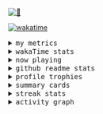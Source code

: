 [![🐙](https://hits.seeyoufarm.com/api/count/incr/badge.svg?url=https%3A%2F%2Fgithub.com%2Fktnkk%2Fhit-counter&count_bg=%23070707&title_bg=%23070707&icon=&icon_color=%23E7E7E7&title=visitors&edge_flat=true)](https://hits.seeyoufarm.com)

[![wakatime](https://wakatime.com/badge/user/43ee8060-219a-4cc8-b7a0-9a681ab5a8a7.svg)](https://wakatime.com/@43ee8060-219a-4cc8-b7a0-9a681ab5a8a7)

<details>
  <summary> <samp>my metrics</samp></summary>
  
  <br>
  
 ![🐳](https://github.com/kkhys/kkhys/blob/main/github-metrics.svg)
  
  ***
</details>

<details>
  <summary> <samp>wakaTime stats</samp></summary>
  
  <br>
  
<!--START_SECTION:waka-->
![Code Time](http://img.shields.io/badge/Code%20Time-1%2C812%20hrs%2043%20mins-blue)

**🐱 My GitHub Data** 

> 📦 4.9 MB Used in GitHub's Storage 
 > 
> 🏆 1,124 Contributions in the Year 2023
 > 
> 💼 Opted to Hire
 > 
> 📜 9 Public Repositories 
 > 
> 🔑 23 Private Repositories 
 > 
**I'm an Early 🐤** 

```text
🌞 Morning                4428 commits        ██████████░░░░░░░░░░░░░░░   38.09 % 
🌆 Daytime                2465 commits        █████░░░░░░░░░░░░░░░░░░░░   21.20 % 
🌃 Evening                3546 commits        ████████░░░░░░░░░░░░░░░░░   30.50 % 
🌙 Night                  1186 commits        ███░░░░░░░░░░░░░░░░░░░░░░   10.20 % 
```
📅 **I'm Most Productive on Monday** 

```text
Monday                   1958 commits        ████░░░░░░░░░░░░░░░░░░░░░   16.84 % 
Tuesday                  1754 commits        ████░░░░░░░░░░░░░░░░░░░░░   15.09 % 
Wednesday                1762 commits        ████░░░░░░░░░░░░░░░░░░░░░   15.16 % 
Thursday                 1625 commits        ███░░░░░░░░░░░░░░░░░░░░░░   13.98 % 
Friday                   1633 commits        ████░░░░░░░░░░░░░░░░░░░░░   14.05 % 
Saturday                 1436 commits        ███░░░░░░░░░░░░░░░░░░░░░░   12.35 % 
Sunday                   1457 commits        ███░░░░░░░░░░░░░░░░░░░░░░   12.53 % 
```


📊 **This Week I Spent My Time On** 

```text
🕑︎ Time Zone: Asia/Tokyo

💬 Programming Languages: 
Other                    49 hrs 45 mins      ███████████████████░░░░░░   76.65 % 
Java                     8 hrs               ███░░░░░░░░░░░░░░░░░░░░░░   12.35 % 
TypeScript               3 hrs 23 mins       █░░░░░░░░░░░░░░░░░░░░░░░░   05.23 % 
Play2                    59 mins             ░░░░░░░░░░░░░░░░░░░░░░░░░   01.54 % 
JavaScript               36 mins             ░░░░░░░░░░░░░░░░░░░░░░░░░   00.93 % 

🔥 Editors: 
Chrome                   49 hrs 45 mins      ███████████████████░░░░░░   76.65 % 
IntelliJ                 10 hrs 46 mins      ████░░░░░░░░░░░░░░░░░░░░░   16.60 % 
WebStorm                 4 hrs 21 mins       ██░░░░░░░░░░░░░░░░░░░░░░░   06.71 % 
DataGrip                 1 min               ░░░░░░░░░░░░░░░░░░░░░░░░░   00.04 % 

💻 Operating System: 
Mac                      64 hrs 54 mins      █████████████████████████   100.00 % 
```


 Last Updated on 2023/10/31 18:36:46 UTC
<!--END_SECTION:waka-->
  
  ***
</details>


<details>
  <summary> <samp>now playing</samp></summary>
  
  <br>
 
 [![🐟](https://spotify-github-profile.vercel.app/api/view?uid=31ryofms4dnv7mrohhepo4c4zgqu&cover_image=true&theme=default&show_offline=false&background_color=121212&bar_color=53b14f&bar_color_cover=false)](https://open.spotify.com/user/31ryofms4dnv7mrohhepo4c4zgqu)
  
  ***
</details>

<details>
  <summary> <samp>github readme stats</samp></summary>
  
  <br>
  
 <p align="left"> 
  <img alt="🐠" src="https://github-readme-stats.vercel.app/api?username=kkhys&count_private=true&show_icons=true&theme=dark&include_all_commits=true" />
  <img alt="🐟" src="https://github-readme-stats.vercel.app/api/top-langs/?username=kkhys&layout=compact&theme=dark&langs_count=10&hide=HTML,CSS,SCSS" />
</p>
  
  ***
</details>

<details>
  <summary> <samp>profile trophies</samp></summary>
  
  <br>
  
  [![🐬](https://github-profile-trophy.vercel.app/?username=kkhys&rank=SECRET,SSS,SS,S,AAA,AA,A&theme=darkhub&row=1&margin-w=10&no-bg=true)](https://github.com/ryo-ma/github-profile-trophy)
  
  ***
</details>

<details>
  <summary> <samp>summary cards</samp></summary>
  
  <br>
  
  ![🐋](https://github-profile-summary-cards.vercel.app/api/cards/profile-details?username=kkhys&theme=github_dark)
  ![🦑](https://github-profile-summary-cards.vercel.app/api/cards/repos-per-language?username=kkhys&theme=github_dark)
  ![🦭](https://github-profile-summary-cards.vercel.app/api/cards/most-commit-language?username=kkhys&theme=github_dark)
  ![🦀](https://github-profile-summary-cards.vercel.app/api/cards/stats?username=kkhys&theme=github_dark)
  ![🦈](https://github-profile-summary-cards.vercel.app/api/cards/productive-time?username=kkhys&theme=github_dark)
  
  ***
</details>

<details>
  <summary> <samp>streak stats</samp></summary>
  
  <br>
  
  [![🐠](http://github-readme-streak-stats.herokuapp.com?user=kkhys&theme=dark)](https://git.io/streak-stats)
  
  ***
</details>

<details>
  <summary> <samp>activity graph</samp></summary>
  
  <br>
  
  [![🐡](https://github-readme-activity-graph.cyclic.app/graph?username=kkhys&theme=xcode)](https://github.com/ashutosh00710/github-readme-activity-graph)
  
  ***
</details>

